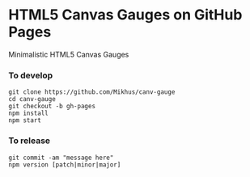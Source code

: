 # HTML5 Canvas Gauges on GitHub Pages

Minimalistic HTML5 Canvas Gauges

### To develop

```
git clone https://github.com/Mikhus/canv-gauge
cd canv-gauge
git checkout -b gh-pages
npm install
npm start
```

### To release

```
git commit -am "message here"
npm version [patch|minor|major]
```
